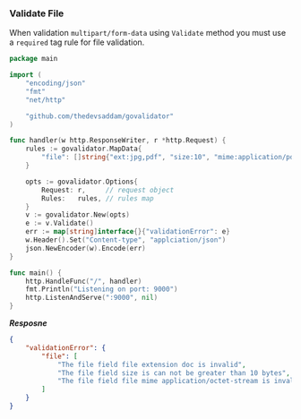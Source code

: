 
### Validate File

When validation `multipart/form-data` using `Validate` method you must use a `required` tag rule for file validation.

```go
package main

import (
	"encoding/json"
	"fmt"
	"net/http"

	"github.com/thedevsaddam/govalidator"
)

func handler(w http.ResponseWriter, r *http.Request) {
	rules := govalidator.MapData{
		"file": []string{"ext:jpg,pdf", "size:10", "mime:application/pdf", "required"},
	}

	opts := govalidator.Options{
		Request: r,     // request object
		Rules:   rules, // rules map
	}
	v := govalidator.New(opts)
	e := v.Validate()
	err := map[string]interface{}{"validationError": e}
	w.Header().Set("Content-type", "applciation/json")
	json.NewEncoder(w).Encode(err)
}

func main() {
	http.HandleFunc("/", handler)
	fmt.Println("Listening on port: 9000")
	http.ListenAndServe(":9000", nil)
}

```
***Resposne***
```json
{
    "validationError": {
        "file": [
            "The file field file extension doc is invalid",
            "The file field size is can not be greater than 10 bytes",
            "The file field file mime application/octet-stream is invalid"
        ]
    }
}
```
